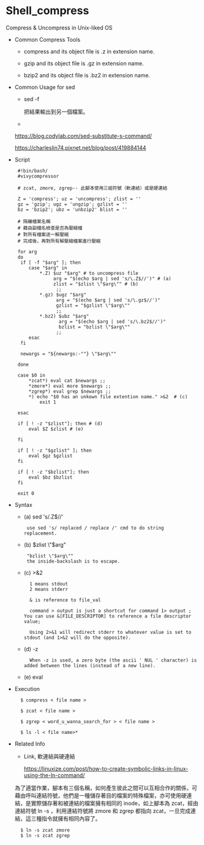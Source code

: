 # Shell_compress
Compress &amp; Uncompress in Unix-liked OS

* Common Compress Tools

    * compress and its object file is .z in extension name.

    * gzip and its object file is .gz in extension name.

    * bzip2 and its object file is .bz2 in extension name.
    
* Common Usage for sed

   * sed -f
   
      把結果輸出到另一個檔案。
      
   * 
   
   

   https://blog.codylab.com/sed-substitute-s-command/

   https://charleslin74.pixnet.net/blog/post/419884144

* Script

       #!bin/bash/
       #vivycompressor

       # zcat, zmore, zgrep-- 此腳本使用三組符號（軟連結）或是硬連結

       Z = 'compress'; uz = 'uncompress'; zlist = ''
       gz = 'gzip'; ugz = 'ungzip'; gzlist = ''
       bz = 'bzip2'; ubz = 'unbzip2' blist = ''

       # 隔離檔案名稱
       # 藉由副檔名檢查是否為壓縮檔
       # 對所有檔案逐一解壓縮
       # 完成後，再對所有解壓縮檔案進行壓縮

       for arg
       do
        if [ -f "$arg" ]; then
           case "$arg" in
               *.Z) $uz "$arg" # to uncompress file
                    arg = "$(echo $arg | sed 's/\.Z$//')" # (a)
                    zlist = "$zlist \"$arg\"" # (b)
                     ;;
               *.gz) $ugz "$arg"
                     arg = "$(echo $arg | sed 's/\.gz$//')"
                     gzlist = "$gzlist \"$arg\""
                     ;;
               *.bz2) $ubz "$arg"
                      arg = "$(echo $arg | sed 's/\.bz2$//')"
                      bzlist = "bzlist \"$arg\""
                     ;;
           esac
        fi

        newargs = "${newargs:-""} \"$arg\""

       done

       case $0 in
           *zcat*) eval cat $newargs ;;
           *zmore*) eval more $newargs ;;
           *zgrep*) eval grep $newargs ;;
           *) echo "$0 has an unkown file extention name." >&2  # (c)
               exit 1

       esac

       if [ ! -z "$zlist"]; then # (d)
           eval $Z $zlist # (e)

       fi 

       if [ ! -z "$gzlist" ]; then
           eval $gz $gzlist
       fi

       if [ ! -z "$bzlist"]; then
           eval $bz $bzlist
       fi

       exit 0


* Syntax

  * (a) sed 's/\.Z$//'
  
         use sed 's/ replaced / replace /' cmd to do string replacement.
  
  * (b) $zlist \"$arg\"
  
         "bzlist \"$arg\""  
         the inside-backslash is to escape. 
  
  * (c) >&2
  
          1 means stdout
          2 means stderr
          
          & is reference to file_val
  
          command > output is just a shortcut for command 1> output ; You can use &[FILE_DESCRIPTOR] to reference a file descriptor value; 

          Using 2>&1 will redirect stderr to whatever value is set to stdout (and 1>&2 will do the opposite).
  
  * (d) -z
  
          When -z is used, a zero byte (the ascii ' NUL ' character) is added between the lines (instead of a new line).
  
  * (e) eval


* Execution

        $ compress < file name >
        
        $ zcat < file name >
        
        $ zgrep < word_u_wanna_search_for > < file name >

        $ ls -l < file name>*

* Related Info
 
  * Link, 軟連結與硬連結
  
    https://linuxize.com/post/how-to-create-symbolic-links-in-linux-using-the-ln-command/
  
   為了適當作業，腳本有三個名稱，如何產生彼此之間可以互相合作的關係，可藉由呼叫連結符號，他們是一種儲存著目的檔案的特殊檔案，亦可使用硬連結，是實際儲存著和被連結的檔案擁有相同的 inode，如上腳本為 zcat，經由連結符號 ln -s ，利用連結符號將 zmore 和 zgrep 都指向 zcat，一旦完成連結，這三種指令就擁有相同內容了。
   
        $ ln -s zcat zmore
        $ ln -s zcat zgrep


